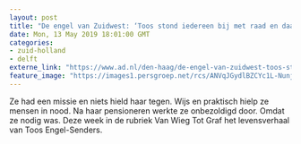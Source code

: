 ```yaml
---
layout: post
title: "De engel van Zuidwest: ‘Toos stond iedereen bij met raad en daad’"
date: Mon, 13 May 2019 18:01:00 GMT
categories: 
- zuid-holland 
- delft 
externe_link: "https://www.ad.nl/den-haag/de-engel-van-zuidwest-toos-stond-iedereen-bij-met-raad-en-daad~abfc360d/"
feature_image: "https://images1.persgroep.net/rcs/ANVqJGydlBZCYc1L-Nunjh01xrw/diocontent/148064257/_fitwidth/400/?appId=21791a8992982cd8da851550a453bd7f&quality=0.7"
---
```


Ze had een missie en niets hield haar tegen. Wijs en praktisch hielp ze mensen in nood. Na haar pensioneren werkte ze onbezoldigd door. Omdat ze nodig was. Deze week in de rubriek Van Wieg Tot Graf het levensverhaal van Toos Engel-Senders.

